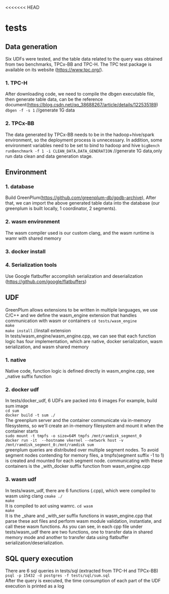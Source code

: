 <<<<<<< HEAD
# tests
## Data generation
Six UDFs were tested, and the table data related to the query was obtained from two benchmarks, TPCx-BB and TPC-H. The TPC test package is available on its website (https://www.tpc.org/).
### 1. TPC-H
After downloading code, we need to compile the dbgen executable file, then generate table data, can be the reference document(https://blog.csdn.net/qq_38688267/article/details/122535189) 
`dbgen -f -s 1`   //generate 1G data  
### 2. TPCx-BB
The data generated by TPCx-BB needs to be in the hadoop+hive/spark environment, so the deployment process is unnecessary. In addition, some environment variables need to be set to bind to hadoop and hive
`bigBench runBenchmark -f 1 -i CLEAN_DATA,DATA_GENERATION`   //generate 1G data,only run data clean and data generation stage.
## Environment
### 1. database
Build GreenPlum(https://github.com/greenplum-db/gpdb-archive), After that, we can import the above generated table data into the database (our greenplum is built locally, 1 coordinator, 2 segments).
### 2. wasm environment
The wasm compiler used is our custom clang, and the wasm runtime is wamr with shared memory
### 3. docker install
### 4. Serialization tools
Use Google flatbuffer accomplish serialization and deserialization (https://github.com/google/flatbuffers)
## UDF
GreenPlum allows extensions to be written in multiple languages, we use C/C++ and we define the wasm_engine extension that handles communication with wasm or containers
`cd tests/wasm_engine`  
`make`  
`make install` //install extension  
In tests/wasm_engine/wasm_engine.cpp, we can see that each function logic has four implementation, which are native, docker serialization, wasm serialization, and wasm shared memory  
### 1. native
Native code, function logic is defined directly in wasm_engine.cpp, see _native suffix function
### 2. docker udf
In tests/docker_udf, 6 UDFs are packed into 6 images 
For example, build sum image  
`cd sum`  
`docker build -t sum ./`  
The greenplum server and the container communicate via in-memory filesystems, so we'll create an in-memory filesystem and mount it when the container starts  
`sudo mount -t tmpfs -o size=64M tmpfs /mnt/ramdisk_segment_0`  
`docker run -it  --hostname vkernel --network host -v /mnt/ramdisk_segment_0:/mnt/ramdisk sum`  
greenplum queries are distributed over multiple segment nodes. To avoid segment nodes contending for memory files, a tmpfs(segment suffix -1 to 1) is created and mounted for each segment node.
communicating with these containers is the _with_docker suffix function from wasm_engine.cpp
### 3. wasm udf
In tests/wasm_udf, there are 6 functions (.cpp), which were compiled to wasm using clang
`cmake ./`  
`make`  
It is compiled to aot using wamrc. 
`cd wasm`  
`make`  
It is the _share and _with_ser suffix functions in wasm_engine.cpp that parse these aot files and perform wasm module validation, instantiate, and call these wasm functions.
As you can see, in each cpp file under tests/wasm_udf there are two functions, one to transfer data in shared memory mode and another to transfer data using flatbuffer serialization/deserialization.
## SQL query execution
There are 6 sql queries in tests/sql (extracted from TPC-H and TPCx-BB) 
`psql -p 15432 -d postgres -f tests/sql/sum.sql`   
After the query is executed, the time consumption of each part of the UDF execution is printed as a log
